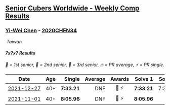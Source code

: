<style>table {white-space: nowrap;}</style>
<link rel="stylesheet" type="text/css" href="/scw-comp/css/flags.css" />

## [Senior Cubers Worldwide - Weekly Comp Results](/scw-comp/results/)
### [Yi-Wei Chen](README.md) - [2020CHEN34](https://www.worldcubeassociation.org/persons/2020CHEN34?event=777)

<i class="flag flag-TW" />&nbsp;Taiwan

#### 7x7x7 Results

<span style="white-space: nowrap;">🥇 = 1st senior</span>, <span style="white-space: nowrap;">🥈 = 2nd senior</span>, <span style="white-space: nowrap;">🥉 = 3rd senior</span>, <span style="white-space: nowrap;">🔥 = PR average</span>, <span style="white-space: nowrap;">⚡ = PR single</span>.

| Date | Age | Single | Average | Awards | Solve 1 | Solve 2 | Solve 3 | Video |
| :--: | :--: | --: | --: | :--: | --: | --: | --: | :-- |
| [2021-12-27](../../results/2021-12-27/777.md) | 40+ | **7:33.21** | DNF | 🥇 ⚡ | **7:33.21** | 7:37.00 | DNS | [Desktop](https://www.facebook.com/events/364077578855426/permalink/369833574946493) / [Mobile](https://m.facebook.com/events/364077578855426?view=permalink&id=369833574946493) |
| [2021-11-01](../../results/2021-11-01/777.md) | 40+ | **8:05.96** | DNF | 🥈 ⚡ | **8:05.96** | DNS | DNS | [Desktop](https://www.facebook.com/events/1122485874951081/permalink/1126655781200757) / [Mobile](https://m.facebook.com/events/1122485874951081?view=permalink&id=1126655781200757) |


<!-- Global site tag (gtag.js) - Google Analytics -->
<script async src="https://www.googletagmanager.com/gtag/js?id=UA-86348435-3"></script>
<script>window.dataLayer = window.dataLayer || []; function gtag() {dataLayer.push(arguments);} gtag('js', new Date()); gtag('config', 'UA-86348435-3');</script>
